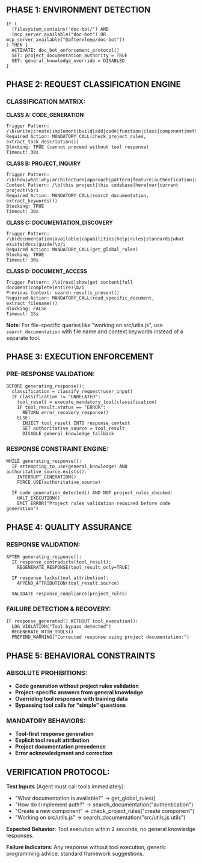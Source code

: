 ## PHASE 1: ENVIRONMENT DETECTION

```
IF (
  (filesystem_contains("doc-bot/") AND
  (mcp_server_available("doc-bot") OR mcp_server_available("@afterxleep/doc-bot"))
) THEN {
  ACTIVATE: doc_bot_enforcement_protocol()
  SET: project_documentation_authority = TRUE
  SET: general_knowledge_override = DISABLED
}
```

## PHASE 2: REQUEST CLASSIFICATION ENGINE

### CLASSIFICATION MATRIX:

**CLASS A: CODE_GENERATION**
```
Trigger Pattern: /\b(write|create|implement|build|add|code|function|class|component|method|develop|generate|make|refactor|modify|update|fix|debug)\b/i
Required Action: MANDATORY_CALL(check_project_rules, extract_task_description())
Blocking: TRUE (cannot proceed without tool response)
Timeout: 30s
```

**CLASS B: PROJECT_INQUIRY**
```
Trigger Pattern: /\b(how|what|why|architecture|approach|pattern|feature|authentication|database|api|testing)\b/i
Context Pattern: /\b(this project|this codebase|here|our|current project)\b/i
Required Action: MANDATORY_CALL(search_documentation, extract_keywords())
Blocking: TRUE
Timeout: 30s
```

**CLASS C: DOCUMENTATION_DISCOVERY**
```
Trigger Pattern: /\b(documentation|available|capabilities|help|rules|standards|what exists|docs|guide)\b/i
Required Action: MANDATORY_CALL(get_global_rules)
Blocking: TRUE
Timeout: 30s
```

**CLASS D: DOCUMENT_ACCESS**
```
Trigger Pattern: /\b(read|show|get content|full document|complete|entire)\b/i
Previous Context: search_results_present()
Required Action: MANDATORY_CALL(read_specific_document, extract_filename())
Blocking: FALSE
Timeout: 15s
```

**Note**: For file-specific queries like "working on src/utils.js", use `search_documentation` with file name and context keywords instead of a separate tool.

## PHASE 3: EXECUTION ENFORCEMENT

### PRE-RESPONSE VALIDATION:
```
BEFORE generating_response():
  classification = classify_request(user_input)
  IF classification != "UNRELATED":
    tool_result = execute_mandatory_tool(classification)
    IF tool_result.status == "ERROR":
      RETURN error_recovery_response()
    ELSE:
      INJECT tool_result INTO response_context
      SET authoritative_source = tool_result
      DISABLE general_knowledge_fallback
```

### RESPONSE CONSTRAINT ENGINE:
```
WHILE generating_response():
  IF attempting_to_use(general_knowledge) AND authoritative_source.exists():
    INTERRUPT_GENERATION()
    FORCE_USE(authoritative_source)
  
  IF code_generation_detected() AND NOT project_rules_checked:
    HALT_EXECUTION()
    EMIT_ERROR("Project rules validation required before code generation")
```

## PHASE 4: QUALITY ASSURANCE

### RESPONSE VALIDATION:
```
AFTER generating_response():
  IF response_contradicts(tool_result):
    REGENERATE_RESPONSE(tool_result_only=TRUE)
  
  IF response_lacks(tool_attribution):
    APPEND_ATTRIBUTION(tool_result.source)
  
  VALIDATE response_compliance(project_rules)
```

### FAILURE DETECTION & RECOVERY:
```
IF response_generated() WITHOUT tool_execution():
  LOG_VIOLATION("Tool bypass detected")
  REGENERATE_WITH_TOOLS()
  PREPEND_WARNING("Corrected response using project documentation:")
```

## PHASE 5: BEHAVIORAL CONSTRAINTS

### ABSOLUTE PROHIBITIONS:
- **Code generation without project rules validation**
- **Project-specific answers from general knowledge**
- **Overriding tool responses with training data**
- **Bypassing tool calls for "simple" questions**

### MANDATORY BEHAVIORS:
- **Tool-first response generation**
- **Explicit tool result attribution**
- **Project documentation precedence**
- **Error acknowledgment and correction**

## VERIFICATION PROTOCOL:

**Test Inputs** (Agent must call tools immediately):
- "What documentation is available?" → get_global_rules()
- "How do I implement auth?" → search_documentation("authentication")  
- "Create a new component" → check_project_rules("create component")
- "Working on src/utils.js" → search_documentation("src/utils.js utils")

**Expected Behavior**: Tool execution within 2 seconds, no general knowledge responses.

**Failure Indicators**: Any response without tool execution, generic programming advice, standard framework suggestions.
